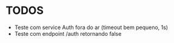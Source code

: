 # TODOS

- Teste com service Auth fora do ar (timeout bem pequeno, 1s)
- Teste com endpoint /auth retornando false



